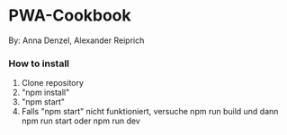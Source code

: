 # PWA-Cookbook
By: Anna Denzel, Alexander Reiprich


### How to install

1. Clone repository
2. "npm install"
3. "npm start"
4. Falls "npm start" nicht funktioniert, versuche npm run build und dann npm run start oder npm run dev
